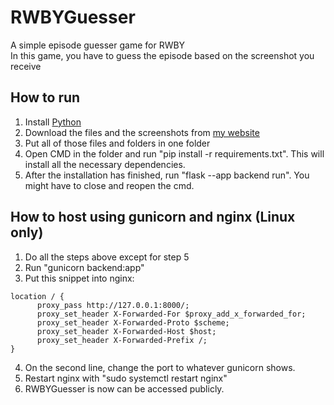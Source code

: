 # RWBYGuesser

A simple episode guesser game for RWBY<br>
In this game, you have to guess the episode based on the screenshot you receive

## How to run
1. Install [Python](https://www.python.org/)
2. Download the files and the screenshots from [my website](https://quadvision.eu/episodes.7z)
3. Put all of those files and folders in one folder
4. Open CMD in the folder and run "pip install -r requirements.txt". This will install all the necessary dependencies.
5. After the installation has finished, run "flask --app backend run". You might have to close and reopen the cmd.

## How to host using gunicorn and nginx (Linux only)
1. Do all the steps above except for step 5
2. Run "gunicorn backend:app"
3. Put this snippet into nginx:
```
location / {
      proxy_pass http://127.0.0.1:8000/;
      proxy_set_header X-Forwarded-For $proxy_add_x_forwarded_for;
      proxy_set_header X-Forwarded-Proto $scheme;
      proxy_set_header X-Forwarded-Host $host;
      proxy_set_header X-Forwarded-Prefix /;
}
```
4. On the second line, change the port to whatever gunicorn shows.
5. Restart nginx with "sudo systemctl restart nginx"
6. RWBYGuesser is now can be accessed publicly.
